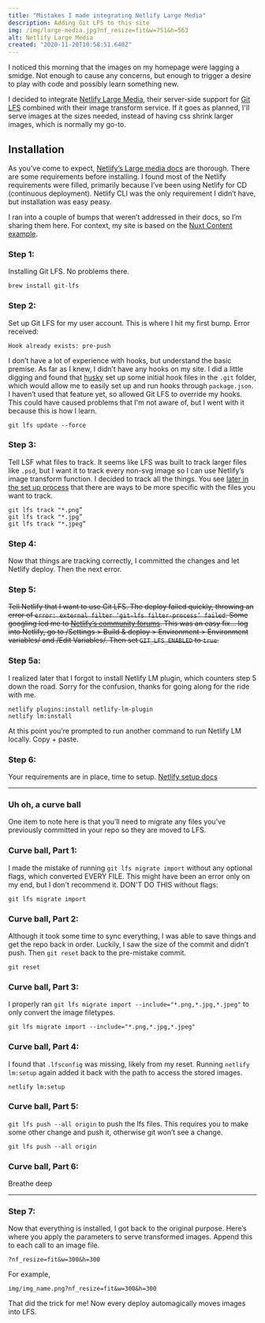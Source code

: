 ```yaml
---
title: "Mistakes I made integrating Netlify Large Media"
description: Adding Git LFS to this site
img: /img/large-media.jpg?nf_resize=fit&w=751&h=563
alt: Netlify Large Media
created: "2020-11-20T10:58:51.640Z"
---
```


I noticed this morning that the images on my homepage were lagging a smidge. Not enough to cause any concerns, but enough to trigger a desire to play with code and possibly learn something new.   

I decided to integrate [Netlify Large Media](https://docs.netlify.com/large-media/overview/), their server-side support for [Git LFS](https://git-lfs.github.com/) combined with their image transform service.  If it goes as planned, I'll serve images at the sizes needed, instead of having css shrink larger images, which is normally my go-to. 

 ## Installation
 As you’ve come to expect, [Netlify’s Large media docs](https://docs.netlify.com/large-media/requirements-and-limitations/#requirements) are thorough. There are some requirements before installing. I found most of the Netlify requirements were filled, primarily because I’ve been using Netlify for CD (continuous deployment). Netlify CLI was the only requirement I didn’t have, but installation was easy peasy. 

 I ran into a couple of bumps that weren’t addressed in their docs, so I’m sharing them here. For context, my site is based on the [Nuxt Content example](https://nuxtjs.org/blog/creating-blog-with-nuxt-content/).

 ### Step 1:
 Installing Git LFS. No problems there.
 ```
 brew install git-lfs
 ```

 ### Step 2:
 Set up Git LFS for my user account. This is where I hit my first bump. 
 Error received:
 ```
 Hook already exists: pre-push
 ```

 I don’t have a lot of experience with hooks, but understand the basic premise. As far as I knew, I didn’t have any hooks on my site. I did a little digging and found that [husky](https://www.npmjs.com/package/husky) set up some initial hook files in the `.git` folder, which would allow me to easily set up and run hooks through `package.json`. I haven’t used that feature yet, so allowed Git LFS to override my hooks. This could have caused problems that I'm not aware of, but I went with it because this is how I learn.
 ```
 git lfs update --force
 ```

 ### Step 3:
 Tell LSF what files to track. It seems like LFS was built to track larger files like `.psd`, but I want it to track every non-svg image so I can use Netlify’s image transform function. I decided to track all the things. You see [later in the set up process](https://docs.netlify.com/large-media/setup/#configure-file-tracking) that there are ways to be more specific with the files you want to track.
 ```
 git lfs track "*.png”
 git lfs track "*.jpg”
 git lfs track "*.jpeg”
 ```

 ### Step 4:
 Now that things are tracking correctly, I committed the changes and let Netlify deploy. Then the next error.

 ### Step 5:
 ~~Tell Netlify that I want to use Git LFS.  The deploy failed quickly, throwing an error of `error: external filter ‘git-lfs filter-process’ failed`. Some googling led me to [Netlify’s community forums](https://community.netlify.com/t/builds-fail-after-new-commit-to-git-lfs/1362/7). This was an easy fix… log into Netlify, go to /Settings > Build & deploy > Environment > Environment variables/ and /Edit Variables/. Then set `GIT_LFS_ENABLED` to `true`.~~

 ### Step 5a:
 I realized later that I forgot to install Netlify LM plugin, which counters step 5 down the road. Sorry for the confusion, thanks for going along for the ride with me.
 ```
 netlify plugins:install netlify-lm-plugin
 netlify lm:install
 ```
 At this point you’re prompted to run another command to run Netlify LM locally. Copy + paste.

 ### Step 6:
 Your requirements are in place, time to setup. [Netlify setup docs](https://docs.netlify.com/large-media/setup/)

 ---

 ### Uh oh, a curve ball
 One item to note here is that you’ll need to migrate any files you’ve previously committed in your repo so they are moved to LFS.

 ### Curve ball, Part 1: 
 I made the mistake of running `git lfs migrate import` without any optional flags, which converted EVERY FILE. This might have been an error only on my end, but I don't recommend it. 
 DON'T DO THIS without flags:
 ```
 git lfs migrate import
 ```

 ### Curve ball, Part 2: 
 Although it took some time to sync everything, I was able to save things and get the repo back in order.  Luckily, I saw the size of the commit and didn’t push. Then `git reset`  back to the pre-mistake commit.
 ```
 git reset
 ```

 ### Curve ball, Part 3:
 I properly ran `git lfs migrate import --include="*.png,*.jpg,*.jpeg"` to only convert the image filetypes. 
 ```
 git lfs migrate import --include="*.png,*.jpg,*.jpeg"
 ```

 ### Curve ball, Part 4:
 I found that `.lfsconfig`  was missing, likely from my reset. Running `netlify lm:setup` again added it back with the path to access the stored images. 
 ```
 netlify lm:setup
 ```

 ### Curve ball, Part 5:
 `git lfs push --all origin` to push the lfs files. This requires you to make some other change and push it, otherwise git won’t see a change.
 ```
 git lfs push --all origin
 ```

 ### Curve ball, Part 6: 
 Breathe deep

 ---

 ### Step 7: 
 Now that everything is installed, I got back to the original purpose. Here’s where you apply the parameters to serve transformed images.  Append this to each call to an image file.
 ```
 ?nf_resize=fit&w=300&h=300
 ```

 For example,
 ```
 img/img_name.png?nf_resize=fit&w=300&h=300
 ```

 That did the trick for me! Now every deploy automagically moves images into LFS. 
